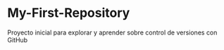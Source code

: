 # My-First-Repository
Proyecto inicial para explorar y aprender sobre control de versiones con GitHub
